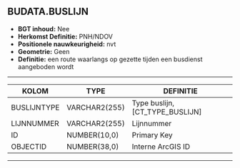 ## BUDATA.BUSLIJN


* __BGT inhoud:__ Nee
* __Herkomst Definitie:__ PNH/NDOV
* __Positionele nauwkeurigheid:__ nvt
* __Geometrie:__ Geen
* __Definitie:__ een route waarlangs op gezette tijden een busdienst aangeboden wordt


***

|KOLOM                           	|TYPE          	|DEFINITIE|
|------                          	|----          	|-----    |
|BUSLIJNTYPE                     	|VARCHAR2(255) 	|Type buslijn, [CT_TYPE_BUSLIJN]|
|LIJNNUMMER                      	|VARCHAR2(255) 	|Lijnnummer|
|ID                              	|NUMBER(10,0)  	|Primary Key|
|OBJECTID                        	|NUMBER(38,0)  	|Interne ArcGIS ID|

***